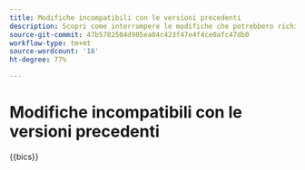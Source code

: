 ```yaml
---
title: Modifiche incompatibili con le versioni precedenti
description: Scopri come interrompere le modifiche che potrebbero richiedere aggiornamenti al codice personalizzato o all’estensione.
source-git-commit: 47b5782504d905ea04c423f47e4f4ce0afc47db0
workflow-type: tm+mt
source-wordcount: '18'
ht-degree: 77%

---
```



# Modifiche incompatibili con le versioni precedenti

{{bics}}
